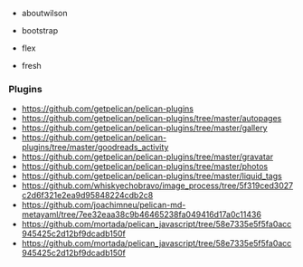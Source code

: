 * aboutwilson
<!-- * basic -->
* bootstrap
<!-- * built-texts -->
<!-- * photowall -->
* flex
<!-- * hyde -->
<!-- * svbhack -->
* fresh

### Plugins
* https://github.com/getpelican/pelican-plugins
* https://github.com/getpelican/pelican-plugins/tree/master/autopages
* https://github.com/getpelican/pelican-plugins/tree/master/gallery
* https://github.com/getpelican/pelican-plugins/tree/master/goodreads_activity
* https://github.com/getpelican/pelican-plugins/tree/master/gravatar
* https://github.com/getpelican/pelican-plugins/tree/master/photos
* https://github.com/getpelican/pelican-plugins/tree/master/liquid_tags
* https://github.com/whiskyechobravo/image_process/tree/5f319ced3027c2d6f321e2ea9d95848224cdb2c8
* https://github.com/joachimneu/pelican-md-metayaml/tree/7ee32eaa38c9b46465238fa049416d17a0c11436
* https://github.com/mortada/pelican_javascript/tree/58e7335e5f5fa0acc945425c2d12bf9dcadb150f
* https://github.com/mortada/pelican_javascript/tree/58e7335e5f5fa0acc945425c2d12bf9dcadb150f


